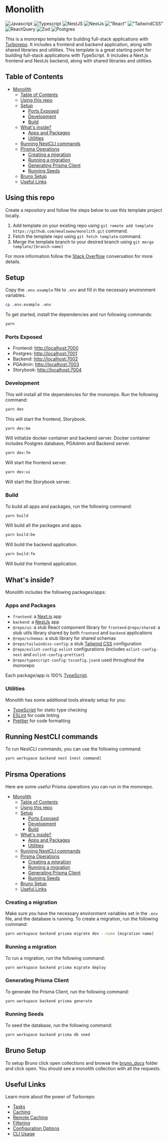# Monolith

![Javascript](https://img.shields.io/badge/JavaScript-323330?style=for-the-badge&logo=javascript&logoColor=F7DF1E) ![Typescript](https://img.shields.io/badge/TypeScript-007ACC?style=for-the-badge&logo=typescript&logoColor=white) ![NestJS](https://img.shields.io/badge/nestjs-E0234E?style=for-the-badge&logo=nestjs&logoColor=white) ![NextJs](https://img.shields.io/badge/next.js-000000?style=for-the-badge&logo=nextdotjs&logoColor=white) !["React"](https://img.shields.io/badge/React-20232A?style=for-the-badge&logo=react&logoColor=61DAFB) !["TailwindCSS"](https://img.shields.io/badge/Tailwind_CSS-38B2AC?style=for-the-badge&logo=tailwind-css&logoColor=whit) ![ReactQuery](https://img.shields.io/badge/React_Query-FF4154?style=for-the-badge&logo=ReactQuery&logoColor=white) ![Zod](https://img.shields.io/badge/Zod-000000?style=for-the-badge&logo=zod&logoColor=3068B7) ![Postgres](https://img.shields.io/badge/PostgreSQL-316192?style=for-the-badge&logo=postgresql&logoColor=white)

This is a monorepo template for building full-stack applications with [Turborepo](https://turbo.build/repo). It includes a frontend and backend application, along with shared libraries and utilities. This template is a great starting point for building full-stack applications with TypeScript. It includes a Next.js frontend and NestJs backend, along with shared libraries and utilities.

## Table of Contents

- [Monolith](#monolith)
  - [Table of Contents](#table-of-contents)
  - [Using this repo](#using-this-repo)
  - [Setup](#setup)
    - [Ports Exposed](#ports-exposed)
    - [Development](#development)
    - [Build](#build)
  - [What's inside?](#whats-inside)
    - [Apps and Packages](#apps-and-packages)
    - [Utilities](#utilities)
  - [Running NestCLI commands](#running-nestcli-commands)
  - [Pirsma Operations](#pirsma-operations)
    - [Creating a migration](#creating-a-migration)
    - [Running a migration](#running-a-migration)
    - [Generating Prisma Client](#generating-prisma-client)
    - [Running Seeds](#running-seeds)
  - [Bruno Setup](#bruno-setup)
  - [Useful Links](#useful-links)

## Using this repo

Create a repository and follow the steps below to use this template project locally.

1. Add template on your existing repo using `git remote add template  https://github.com/mealswow/monolith.git` command.
2. Fetch the template repo using `git fetch template` command.
3. Merge the template branch to your desired branch using `git merge template/[branch-name]`

For more information follow the [Stack Overflow](https://stackoverflow.com/questions/56577184/github-pull-changes-from-a-template-repository) conversation for more details.

## Setup

Copy the `.env.example` file to `.env` and fill in the necessary environment variables.

```bash
cp .env.example .env
```

To get started, install the dependencies and run following commands:

```bash
yarn 
```

### Ports Exposed

- Frontend: [http://localhost:7000](http://localhost:7000)
- Postgres: [http://localhost:7001](http://localhost:7001)
- Backend: [http://localhost:7002](http://localhost:7002)
- PGAdmin: [http://localhost:7003](http://localhost:7003)
- Storybook: [http://localhost:7004](http://localhost:7004)

### Development

This will install all the dependencies for the monorepo. Run the following command:

```bash
yarn dev
```

This will start the frontend, Storybook.

```bash
yarn dev:be
```

Will initialize docker container and backend server. Docker container includes Postgres database, PGAdmin and Backend server.

```bash
yarn dev:fe
```

Will start the frontend server.

```bash
yarn dev:ui
```

Will start the Storybook server.

### Build

To build all apps and packages, run the following command:

```bash
yarn build
```

Will build all the packages and apps.

```bash
yarn build:be
```

Will build the backend application.

```bash
yarn build:fe
```

Will build the frontend application.

## What's inside?

Monolith includes the following packages/apps:

### Apps and Packages

- `frontend`: a [Next.js](https://nextjs.org/) app
- `backend`: a [NestJs](https://nestjs.com/) app
- `@repo/ui`: a stub React component library for `frontend`
  `@repo/shared`: a stub utils library shared by both `frontend` and `backend` applications
- `@repo/schemas`: a stub library for shared schemas
- `@repo/tailwindcss-config`: a stub [Tailwind CSS](https://tailwindcss.com/) configuration
- `@repo/eslint-config`: `eslint` configurations (includes `eslint-config-next` and `eslint-config-prettier`)
- `@repo/typescript-config`: `tsconfig.json`s used throughout the monorepo

Each package/app is 100% [TypeScript](https://www.typescriptlang.org/).

### Utilities

Monolith has some additional tools already setup for you:

- [TypeScript](https://www.typescriptlang.org/) for static type checking
- [ESLint](https://eslint.org/) for code linting
- [Prettier](https://prettier.io) for code formatting

## Running NestCLI commands

To run NestCLI commands, you can use the following command:

```bash
yarn workspace backend nest [nest command]
```

## Pirsma Operations

Here are some useful Prisma operations you can run in the monorepo.

- [Monolith](#monolith)
  - [Table of Contents](#table-of-contents)
  - [Using this repo](#using-this-repo)
  - [Setup](#setup)
    - [Ports Exposed](#ports-exposed)
    - [Development](#development)
    - [Build](#build)
  - [What's inside?](#whats-inside)
    - [Apps and Packages](#apps-and-packages)
    - [Utilities](#utilities)
  - [Running NestCLI commands](#running-nestcli-commands)
  - [Pirsma Operations](#pirsma-operations)
    - [Creating a migration](#creating-a-migration)
    - [Running a migration](#running-a-migration)
    - [Generating Prisma Client](#generating-prisma-client)
    - [Running Seeds](#running-seeds)
  - [Bruno Setup](#bruno-setup)
  - [Useful Links](#useful-links)

### Creating a migration

Make sure you have the necessary environment variables set in the `.env` file, and the database is running.
To create a migration, run the following command:

```bash
yarn workspace backend prisma migrate dev --name [migration name]
```

### Running a migration

To run a migration, run the following command:

```bash
yarn workspace backend prisma migrate deploy
```

### Generating Prisma Client

To generate the Prisma Client, run the following command:

```bash
yarn workspace backend prisma generate
```

### Running Seeds

To seed the database, run the following command:

```bash
yarn workspace backend prisma db seed
```

## Bruno Setup

To setup Bruno click open collections and browse the [bruno_docs](./apps/frontend/bruno_docs) folder and click open. You should see a monolith collection with all the requests.

## Useful Links

Learn more about the power of Turborepo:

- [Tasks](https://turbo.build/repo/docs/core-concepts/monorepos/running-tasks)
- [Caching](https://turbo.build/repo/docs/core-concepts/caching)
- [Remote Caching](https://turbo.build/repo/docs/core-concepts/remote-caching)
- [Filtering](https://turbo.build/repo/docs/core-concepts/monorepos/filtering)
- [Configuration Options](https://turbo.build/repo/docs/reference/configuration)
- [CLI Usage](https://turbo.build/repo/docs/reference/command-line-reference)
